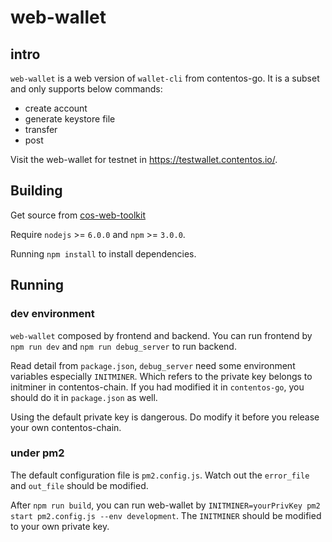 # web-wallet

## intro

`web-wallet` is a web version of `wallet-cli` from contentos-go. It is a subset and only supports below commands:

* create account
* generate keystore file
* transfer
* post

Visit the web-wallet for testnet in <https://testwallet.contentos.io/>.

## Building

Get source from [cos-web-toolkit](https://github.com/coschain/cos-web-toolkit)  

Require `nodejs` >= `6.0.0` and `npm` >= `3.0.0`.

Running `npm install` to install dependencies.

## Running

### dev environment
`web-wallet` composed by frontend and backend. You can run frontend by `npm run dev` and `npm run debug_server` to run backend.

Read detail from `package.json`, `debug_server` need some environment variables especially `INITMINER`. 
Which refers to the private key belongs to initminer in contentos-chain. If you had modified it in `contentos-go`, you should do it in `package.json` as well.

Using the default private key is dangerous. Do modify it before you release your own contentos-chain.

### under pm2
The default configuration file is `pm2.config.js`. Watch out the `error_file` and `out_file` should be modified.

After `npm run build`, you can run web-wallet by `INITMINER=yourPrivKey pm2 start pm2.config.js --env development`. 
The `INITMINER` should be modified to your own private key. 

